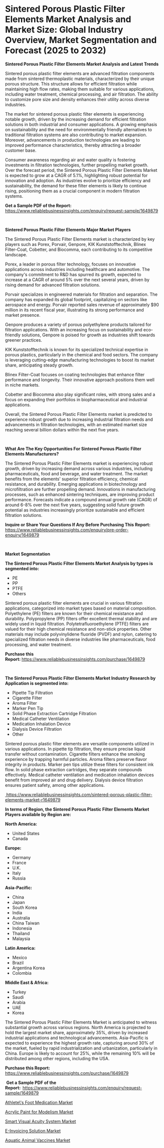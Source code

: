 <p><h1>Sintered Porous Plastic Filter Elements Market Analysis and Market Size: Global Industry Overview, Market Segmentation and Forecast (2025 to 2032)</h1></p><p><strong>Sintered Porous Plastic Filter Elements Market Analysis and Latest Trends</strong></p>
<p><p>Sintered porous plastic filter elements are advanced filtration components made from sintered thermoplastic materials, characterized by their unique porous structure. This structure allows for efficient filtration while maintaining high flow rates, making them suitable for various applications, including water treatment, chemical processing, and air filtration. The ability to customize pore size and density enhances their utility across diverse industries.</p><p>The market for sintered porous plastic filter elements is experiencing notable growth, driven by the increasing demand for efficient filtration solutions in both industrial and consumer applications. A growing emphasis on sustainability and the need for environmentally friendly alternatives to traditional filtration systems are also contributing to market expansion. Moreover, advancements in production technologies are leading to improved performance characteristics, thereby attracting a broader customer base.</p><p>Consumer awareness regarding air and water quality is fostering investments in filtration technologies, further propelling market growth. Over the forecast period, the Sintered Porous Plastic Filter Elements Market is expected to grow at a CAGR of 5.1%, highlighting robust potential for innovation and adoption. As industries evolve to prioritize efficiency and sustainability, the demand for these filter elements is likely to continue rising, positioning them as a crucial component in modern filtration systems.</p></p>
<p><strong>Get a Sample PDF of the Report:&nbsp;</strong> <a href="https://www.reliablebusinessinsights.com/enquiry/request-sample/1649879?utm_campaign=62&utm_medium=2&utm_source=Github&utm_content=ia&utm_term=23032025&utm_id=sintered-porous-plastic-filter-elements">https://www.reliablebusinessinsights.com/enquiry/request-sample/1649879</a></p>
<p>&nbsp;</p>
<p><strong>Sintered Porous Plastic Filter Elements Major Market Players</strong></p>
<p><p>The Sintered Porous Plastic Filter Elements market is characterized by key players such as Porex, Porvair, Genpore, KIK Kunststofftechnik, Blinex Filter-Coat, Cobetter, and Biocomma, each contributing to its competitive landscape.</p><p>Porex, a leader in porous filter technology, focuses on innovative applications across industries including healthcare and automotive. The company's commitment to R&D has spurred its growth, expected to increase at a CAGR of around 5% over the next several years, driven by rising demand for advanced filtration solutions. </p><p>Porvair specializes in engineered materials for filtration and separation. The company has expanded its global footprint, capitalizing on sectors like aerospace and energy. Porvair reported sales revenue of approximately $90 million in its recent fiscal year, illustrating its strong performance and market presence.</p><p>Genpore produces a variety of porous polyethylene products tailored for filtration applications. With an increasing focus on sustainability and eco-friendly solutions, Genpore is poised for growth as industries shift towards greener practices.</p><p>KIK Kunststofftechnik is known for its specialized technical expertise in porous plastics, particularly in the chemical and food sectors. The company is leveraging cutting-edge manufacturing technologies to boost its market share, anticipating steady growth.</p><p>Blinex Filter-Coat focuses on coating technologies that enhance filter performance and longevity. Their innovative approach positions them well in niche markets.</p><p>Cobetter and Biocomma also play significant roles, with strong sales and a focus on expanding their portfolios in biopharmaceutical and industrial applications.</p><p>Overall, the Sintered Porous Plastic Filter Elements market is predicted to experience robust growth due to increasing industrial filtration needs and advancements in filtration technologies, with an estimated market size reaching several billion dollars within the next five years.</p></p>
<p>&nbsp;</p>
<p><strong>What Are The Key Opportunities For Sintered Porous Plastic Filter Elements Manufacturers?</strong></p>
<p><p>The Sintered Porous Plastic Filter Elements market is experiencing robust growth, driven by increasing demand across various industries, including pharmaceuticals, food and beverage, and water treatment. The market benefits from the elements' superior filtration efficiency, chemical resistance, and durability. Emerging applications in biotechnology and microfiltration are further propelling demand. Innovations in manufacturing processes, such as enhanced sintering techniques, are improving product performance. Forecasts indicate a compound annual growth rate (CAGR) of around 6-8% over the next five years, suggesting solid future growth potential as industries increasingly prioritize sustainable and efficient filtration solutions.</p></p>
<p><strong>Inquire or Share Your Questions If Any Before Purchasing This Report:</strong> <a href="https://www.reliablebusinessinsights.com/enquiry/pre-order-enquiry/1649879?utm_campaign=62&utm_medium=2&utm_source=Github&utm_content=ia&utm_term=23032025&utm_id=sintered-porous-plastic-filter-elements">https://www.reliablebusinessinsights.com/enquiry/pre-order-enquiry/1649879</a></p>
<p>&nbsp;</p>
<p><strong>Market Segmentation</strong></p>
<p><strong>The Sintered Porous Plastic Filter Elements Market Analysis by types is segmented into:</strong></p>
<p><ul><li>PE</li><li>PP</li><li>PTFE</li><li>Others</li></ul></p>
<p><p>Sintered porous plastic filter elements are crucial in various filtration applications, categorized into market types based on material composition. Polyethylene (PE) filters are known for their chemical resistance and durability. Polypropylene (PP) filters offer excellent thermal stability and are widely used in liquid filtration. Polytetrafluoroethylene (PTFE) filters are valued for their high chemical resistance and non-stick properties. Other materials may include polyvinylidene fluoride (PVDF) and nylon, catering to specialized filtration needs in diverse industries like pharmaceuticals, food processing, and water treatment.</p></p>
<p><strong>Purchase this Report:&nbsp;</strong><a href="https://www.reliablebusinessinsights.com/purchase/1649879?utm_campaign=62&utm_medium=2&utm_source=Github&utm_content=ia&utm_term=23032025&utm_id=sintered-porous-plastic-filter-elements">https://www.reliablebusinessinsights.com/purchase/1649879</a></p>
<p>&nbsp;</p>
<p><strong>The Sintered Porous Plastic Filter Elements Market Industry Research by Application is segmented into:</strong></p>
<p><ul><li>Pipette Tip Filtration</li><li>Cigarette Filter</li><li>Aroma Filter</li><li>Marker Pen Tip</li><li>Solid Phase Extraction Cartridge Filtration</li><li>Medical Catheter Ventilation</li><li>Medication Inhalation Device</li><li>Dialysis Device Filtration</li><li>Other</li></ul></p>
<p><p>Sintered porous plastic filter elements are versatile components utilized in various applications. In pipette tip filtration, they ensure precise liquid transfer without contamination. Cigarette filters enhance the smoking experience by trapping harmful particles. Aroma filters preserve flavor integrity in products. Marker pen tips utilize these filters for consistent ink flow. In solid phase extraction cartridges, they separate compounds effectively. Medical catheter ventilation and medication inhalation devices benefit from improved air and drug delivery. Dialysis device filtration ensures patient safety, among other applications.</p></p>
<p><a href="https://www.reliablebusinessinsights.com/sintered-porous-plastic-filter-elements-market-r1649879?utm_campaign=62&utm_medium=2&utm_source=Github&utm_content=ia&utm_term=23032025&utm_id=sintered-porous-plastic-filter-elements">&nbsp;https://www.reliablebusinessinsights.com/sintered-porous-plastic-filter-elements-market-r1649879</a></p>
<p><strong>In terms of Region, the Sintered Porous Plastic Filter Elements Market Players available by Region are:</strong></p>
<p>
    <p> <strong> North America: </strong>
        <ul>
            <li>United States</li>
            <li>Canada</li>
        </ul>
        </p> 
    <p> <strong> Europe: </strong>
        <ul>
            <li>Germany</li>
            <li>France</li>
            <li>U.K.</li>
            <li>Italy</li>
            <li>Russia</li>
        </ul>
        </p> 
    <p> <strong> Asia-Pacific: </strong>
        <ul>
            <li>China</li>
            <li>Japan</li>
            <li>South Korea</li>
            <li>India</li>
            <li>Australia</li>
            <li>China Taiwan</li>
            <li>Indonesia</li>
            <li>Thailand</li>
            <li>Malaysia</li>
        </ul>
        </p> 
    <p> <strong> Latin America: </strong>
        <ul>
            <li>Mexico</li>
            <li>Brazil</li>
            <li>Argentina Korea</li>
            <li>Colombia</li>
        </ul>
        </p> 
    <p> <strong> Middle East & Africa: </strong>
        <ul>
            <li>Turkey</li>
            <li>Saudi</li>
            <li>Arabia</li>
            <li>UAE</li>
            <li>Korea</li>
        </ul>
    </p>
    </p>
<p><p>The Sintered Porous Plastic Filter Elements Market is anticipated to witness substantial growth across various regions. North America is projected to hold the largest market share, approximately 35%, driven by increased industrial applications and technological advancements. Asia-Pacific is expected to experience the highest growth rate, capturing around 30% of the market, fueled by rapid industrialization and urbanization, particularly in China. Europe is likely to account for 25%, while the remaining 10% will be distributed among other regions, including the USA.</p></p>
<p><strong>Purchase this Report: </strong><a href="https://www.reliablebusinessinsights.com/purchase/1649879?utm_campaign=62&utm_medium=2&utm_source=Github&utm_content=ia&utm_term=23032025&utm_id=sintered-porous-plastic-filter-elements">https://www.reliablebusinessinsights.com/purchase/1649879</a></p>
<p>&nbsp;<strong>Get a Sample PDF of the Report:&nbsp;&nbsp;</strong><a href="https://www.reliablebusinessinsights.com/enquiry/request-sample/1649879?utm_campaign=62&utm_medium=2&utm_source=Github&utm_content=ia&utm_term=23032025&utm_id=sintered-porous-plastic-filter-elements">https://www.reliablebusinessinsights.com/enquiry/request-sample/1649879</a></p>
<p><strong></strong></p>
<p><p><a href="https://github.com/fungkychiman/Market-Research-Report-List-1/blob/main/athletes-foot-medication-market.md?utm_campaign=62&utm_medium=2&utm_source=Github&utm_content=ia&utm_term=23032025&utm_id=sintered-porous-plastic-filter-elements">Athlete\'s Foot Medication Market</a></p><p><a href="https://github.com/edriceakeime/Market-Research-Report-List-1/blob/main/acrylic-paint-for-modelism-market.md?utm_campaign=62&utm_medium=2&utm_source=Github&utm_content=ia&utm_term=23032025&utm_id=sintered-porous-plastic-filter-elements">Acrylic Paint for Modelism Market</a></p><p><a href="https://github.com/seppelharjap/Market-Research-Report-List-1/blob/main/smart-visual-acuity-system-market.md?utm_campaign=62&utm_medium=2&utm_source=Github&utm_content=ia&utm_term=23032025&utm_id=sintered-porous-plastic-filter-elements">Smart Visual Acuity System Market</a></p><p><a href="https://github.com/olesjaquah/Market-Research-Report-List-1/blob/main/e-invoicing-solution-market.md?utm_campaign=62&utm_medium=2&utm_source=Github&utm_content=ia&utm_term=23032025&utm_id=sintered-porous-plastic-filter-elements">E-Invoicing Solution Market</a></p><p><a href="https://github.com/kitsossadien/Market-Research-Report-List-1/blob/main/aquatic-animal-vaccines-market.md?utm_campaign=62&utm_medium=2&utm_source=Github&utm_content=ia&utm_term=23032025&utm_id=sintered-porous-plastic-filter-elements">Aquatic Animal Vaccines Market</a></p></p>